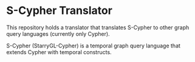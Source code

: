 # S-Cypher Translator

This repository holds a translator that translates S-Cypher to other graph query languages (currently only Cypher).

S-Cypher (StarryGL-Cypher) is a temporal graph query language that extends Cypher with temporal constructs.
